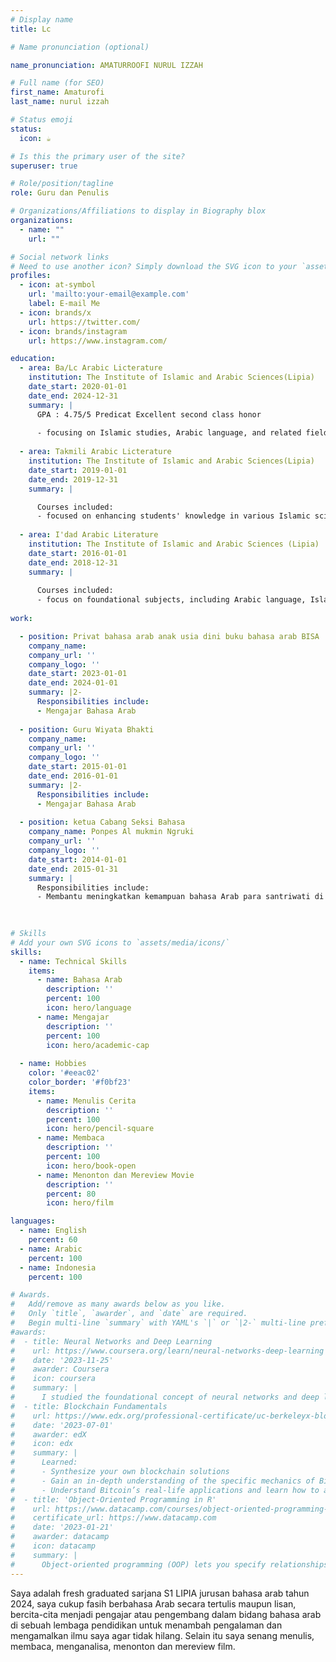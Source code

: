 ```yaml
---
# Display name
title: Lc

# Name pronunciation (optional)

name_pronunciation: AMATURROOFI NURUL IZZAH

# Full name (for SEO)
first_name: Amaturofi
last_name: nurul izzah

# Status emoji
status:
  icon: ☕️

# Is this the primary user of the site?
superuser: true

# Role/position/tagline
role: Guru dan Penulis

# Organizations/Affiliations to display in Biography blox
organizations:
  - name: ""
    url: ""

# Social network links
# Need to use another icon? Simply download the SVG icon to your `assets/media/icons/` folder.
profiles:
  - icon: at-symbol
    url: 'mailto:your-email@example.com'
    label: E-mail Me
  - icon: brands/x
    url: https://twitter.com/
  - icon: brands/instagram
    url: https://www.instagram.com/

education:
  - area: Ba/Lc Arabic Licterature
    institution: The Institute of Islamic and Arabic Sciences(Lipia)
    date_start: 2020-01-01
    date_end: 2024-12-31
    summary: |
      GPA : 4.75/5 Predicat Excellent second class honor
      
      - focusing on Islamic studies, Arabic language, and related fields.
      
  - area: Takmili Arabic Licterature
    institution: The Institute of Islamic and Arabic Sciences(Lipia)
    date_start: 2019-01-01
    date_end: 2019-12-31
    summary: |

      Courses included:
      - focused on enhancing students' knowledge in various Islamic sciences and the Arabic language. It often serves as a bridge between foundational courses and higher-level studies
     
  - area: I'dad Arabic Literature
    institution: The Institute of Islamic and Arabic Sciences (Lipia)
    date_start: 2016-01-01
    date_end: 2018-12-31
    summary: |
  
      Courses included:
      - focus on foundational subjects, including Arabic language, Islamic studies, and other essential topics, to prepare students for more advanced coursework
     
work:

  - position: Privat bahasa arab anak usia dini buku bahasa arab BISA
    company_name: 
    company_url: ''
    company_logo: ''
    date_start: 2023-01-01
    date_end: 2024-01-01
    summary: |2-
      Responsibilities include:
      - Mengajar Bahasa Arab
      
  - position: Guru Wiyata Bhakti
    company_name: 
    company_url: ''
    company_logo: ''
    date_start: 2015-01-01
    date_end: 2016-01-01
    summary: |2-
      Responsibilities include:
      - Mengajar Bahasa Arab
      
  - position: ketua Cabang Seksi Bahasa 
    company_name: Ponpes Al mukmin Ngruki 
    company_url: ''
    company_logo: ''
    date_start: 2014-01-01
    date_end: 2015-01-31
    summary: |
      Responsibilities include:
      - Membantu meningkatkan kemampuan bahasa Arab para santriwati di ruanglingkup Ponpes
      
      

# Skills
# Add your own SVG icons to `assets/media/icons/`
skills:
  - name: Technical Skills
    items:
      - name: Bahasa Arab
        description: ''
        percent: 100
        icon: hero/language
      - name: Mengajar
        description: ''
        percent: 100
        icon: hero/academic-cap
        
  - name: Hobbies
    color: '#eeac02'
    color_border: '#f0bf23'
    items:
      - name: Menulis Cerita
        description: ''
        percent: 100
        icon: hero/pencil-square
      - name: Membaca
        description: ''
        percent: 100
        icon: hero/book-open
      - name: Menonton dan Mereview Movie
        description: ''
        percent: 80
        icon: hero/film

languages:
  - name: English
    percent: 60
  - name: Arabic
    percent: 100
  - name: Indonesia
    percent: 100

# Awards.
#   Add/remove as many awards below as you like.
#   Only `title`, `awarder`, and `date` are required.
#   Begin multi-line `summary` with YAML's `|` or `|2-` multi-line prefix and indent 2 spaces below.
#awards:
#  - title: Neural Networks and Deep Learning
#    url: https://www.coursera.org/learn/neural-networks-deep-learning
#    date: '2023-11-25'
#    awarder: Coursera
#    icon: coursera
#    summary: |
#      I studied the foundational concept of neural networks and deep learning. By the end, I was familiar with the significant technological trends driving the rise of deep learning; build, train, and apply fully connected deep neural networks; implement efficient (vectorized) neural networks; identify key parameters in a neural network’s architecture; and apply deep learning to your own applications.
#  - title: Blockchain Fundamentals
#    url: https://www.edx.org/professional-certificate/uc-berkeleyx-blockchain-fundamentals
#    date: '2023-07-01'
#    awarder: edX
#    icon: edx
#    summary: |
#      Learned:
#      - Synthesize your own blockchain solutions
#      - Gain an in-depth understanding of the specific mechanics of Bitcoin
#      - Understand Bitcoin’s real-life applications and learn how to attack and destroy Bitcoin, Ethereum, smart contracts and Dapps, and alternatives to Bitcoin’s Proof-of-Work consensus algorithm
#  - title: 'Object-Oriented Programming in R'
#    url: https://www.datacamp.com/courses/object-oriented-programming-with-s3-and-r6-in-r
#    certificate_url: https://www.datacamp.com
#    date: '2023-01-21'
#    awarder: datacamp
#    icon: datacamp
#    summary: |
#      Object-oriented programming (OOP) lets you specify relationships between functions and the objects that they can act on, helping you manage complexity in your code. This is an intermediate level course, providing an introduction to OOP, using the S3 and R6 systems. S3 is a great day-to-day R programming tool that simplifies some of the functions that you write. R6 is especially useful for industry-specific analyses, working with web APIs, and building GUIs.
---
```


Saya adalah fresh graduated sarjana S1 LIPIA jurusan bahasa arab tahun 2024, saya cukup fasih berbahasa Arab secara tertulis maupun lisan, bercita-cita menjadi pengajar atau pengembang dalam bidang bahasa arab di sebuah lembaga pendidikan untuk menambah pengalaman dan mengamalkan ilmu saya agar tidak hilang. Selain itu saya senang menulis, membaca, menganalisa, menonton dan mereview film.